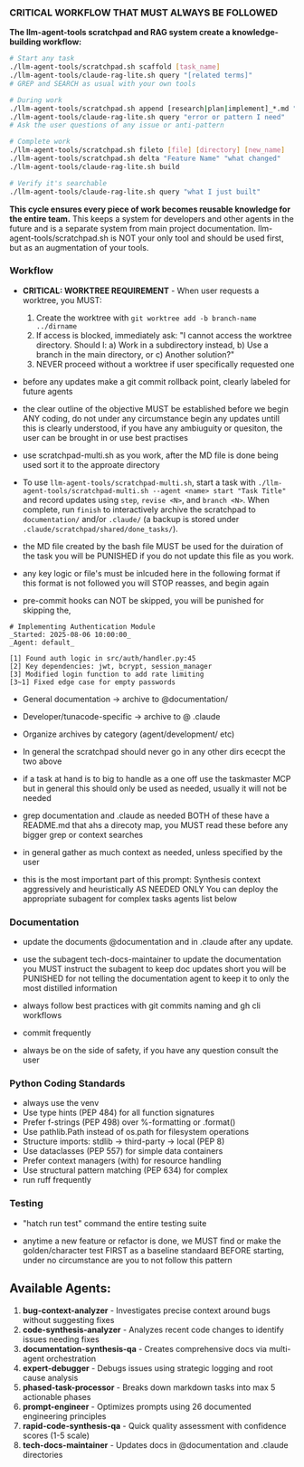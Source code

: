 ### CRITICAL WORKFLOW THAT MUST ALWAYS BE FOLLOWED

**The llm-agent-tools scratchpad and RAG system create a knowledge-building workflow:**

```bash
# Start any task
./llm-agent-tools/scratchpad.sh scaffold [task_name]
./llm-agent-tools/claude-rag-lite.sh query "[related terms]"
# GREP and SEARCH as usual with your own tools

# During work
./llm-agent-tools/scratchpad.sh append [research|plan|implement]_*.md "progress note"
./llm-agent-tools/claude-rag-lite.sh query "error or pattern I need"
# Ask the user questions of any issue or anti-pattern

# Complete work
./llm-agent-tools/scratchpad.sh fileto [file] [directory] [new_name]
./llm-agent-tools/scratchpad.sh delta "Feature Name" "what changed"
./llm-agent-tools/claude-rag-lite.sh build

# Verify it's searchable
./llm-agent-tools/claude-rag-lite.sh query "what I just built"
```

**This cycle ensures every piece of work becomes reusable knowledge for the entire team.**
This keeps a system for developers and other agents in the future and is a separate system from main project documentation.
llm-agent-tools/scratchpad.sh is NOT your only tool and should be used first, but as an augmentation of your tools.

### Workflow

- **CRITICAL: WORKTREE REQUIREMENT** - When user requests a worktree, you MUST:
  1. Create the worktree with `git worktree add -b branch-name ../dirname`
  2. If access is blocked, immediately ask: "I cannot access the worktree directory. Should I: a) Work in a subdirectory instead, b) Use a branch in the main directory, or c) Another solution?"
  3. NEVER proceed without a worktree if user specifically requested one

- before any updates make a git commit rollback point, clearly labeled for future agents

- the clear outline of the objective MUST be established before we begin ANY coding, do not under any circumstance begin any updates untill this is clearly understood, if you have any ambiuguity or quesiton, the user can be brought in or use best practises

- use scratchpad-multi.sh as you work, after the MD file is done being used sort it to the approate directory
- To use `llm-agent-tools/scratchpad-multi.sh`, start a task with `./llm-agent-tools/scratchpad-multi.sh --agent <name> start "Task Title"` and record updates using `step`, `revise <N>`, and `branch <N>`. When complete, run `finish` to interactively archive the scratchpad to `documentation/` and/or `.claude/` (a backup is stored under `.claude/scratchpad/shared/done_tasks/`).

- the MD file created by the bash file MUST be used for the duiration of the task you will be PUNISHED if you do not update this file as you work.

- any key logic or file's must be inlcuded here in the following format if this format is not followed you will STOP reasses, and begin again

- pre-commit hooks can NOT be skipped, you will be punished for skipping the,

```
# Implementing Authentication Module
_Started: 2025-08-06 10:00:00_
_Agent: default_

[1] Found auth logic in src/auth/handler.py:45
[2] Key dependencies: jwt, bcrypt, session_manager
[3] Modified login function to add rate limiting
[3~1] Fixed edge case for empty passwords
```

- General documentation → archive to @documentation/
- Developer/tunacode-specific → archive to @ .claude
- Organize archives by category (agent/development/ etc)
- In general the scratchpad should never go in any other dirs ececpt the two above

- if a task at hand is to big to handle as a one off use the taskmaster MCP but in general this should only be used as needed, usually it will not be needed

- grep documentation and .claude as needed BOTH of these have a README.md that ahs a direcoty map, you MUST read these before any bigger grep or context searches

- in general gather as much context as needed, unless specified by the user

- this is the most important part of this prompt: Synthesis context aggressively and heuristically AS NEEDED ONLY You can deploy the appropriate subagent for complex tasks agents list below

### Documentation

- update the documents @documentation and in .claude after any update.

- use the subagent tech-docs-maintainer to update the documentation you MUST instruct the subagent to keep doc updates short you will be PUNISHED for not telling the documentation agent to keep it to only the most distilled information

- always follow best practices with git commits naming and gh cli workflows

- commit frequently

- always be on the side of safety, if you have any question consult the user

### Python Coding Standards

- always use the venv
- Use type hints (PEP 484) for all function signatures
- Prefer f-strings (PEP 498) over %-formatting or .format()
- Use pathlib.Path instead of os.path for filesystem operations
- Structure imports: stdlib → third-party → local (PEP 8)
- Use dataclasses (PEP 557) for simple data containers
- Prefer context managers (with) for resource handling
- Use structural pattern matching (PEP 634) for complex
- run ruff frequently

### Testing

- "hatch run test" command the entire testing suite

- anytime a new feature or refactor is done, we MUST find or make the golden/character test FIRST as a baseline standaard BEFORE starting, under no circumstance are you to not follow this pattern



## Available Agents:

1. **bug-context-analyzer** - Investigates precise context around bugs without suggesting fixes
2. **code-synthesis-analyzer** - Analyzes recent code changes to identify issues needing fixes
3. **documentation-synthesis-qa** - Creates comprehensive docs via multi-agent orchestration
4. **expert-debugger** - Debugs issues using strategic logging and root cause analysis
5. **phased-task-processor** - Breaks down markdown tasks into max 5 actionable phases
6. **prompt-engineer** - Optimizes prompts using 26 documented engineering principles
7. **rapid-code-synthesis-qa** - Quick quality assessment with confidence scores (1-5 scale)
8. **tech-docs-maintainer** - Updates docs in @documentation and .claude directories
